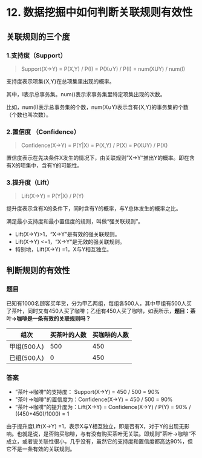 # 12. 数据挖掘中如何判断关联规则有效性

## 关联规则的三个度

### 1.支持度（Support）

> Support(X→Y) = P(X,Y) / P(I) = P(X∪Y) / P(I) = num(XUY) / num(I)

支持度表示项集{X,Y}在总项集里出现的概率。

其中，I表示总事务集。num()表示求事务集里特定项集出现的次数。  

比如，num(I)表示总事务集的个数，num(X∪Y)表示含有{X,Y}的事务集的个数（个数也叫次数）。

### 2.置信度 （Confidence）

> Confidence(X→Y) = P(Y|X)  = P(X,Y) / P(X) = P(XUY) / P(X)

置信度表示在先决条件X发生的情况下，由关联规则”X→Y“推出Y的概率。即在含有X的项集中，含有Y的可能性。

### 3.提升度（Lift）

> Lift(X→Y) = P(Y|X) / P(Y)

提升度表示含有X的条件下，同时含有Y的概率，与Y总体发生的概率之比。

满足最小支持度和最小置信度的规则，叫做“强关联规则”。

- Lift(X→Y)>1，“X→Y”是有效的强关联规则。
- Lift(X→Y) <=1，“X→Y”是无效的强关联规则。
- 特别地，Lift(X→Y) =1，X与Y相互独立。

## 判断规则的有效性

### 题目

已知有1000名顾客买年货，分为甲乙两组，每组各500人，其中甲组有500人买了茶叶，同时又有450人买了咖啡；乙组有450人买了咖啡，如表所示，**题目：茶叶→咖啡是一条有效的关联规则吗？**

组次|买茶叶的人数|买咖啡的人数|
---|---|---|
甲组(500人)|500|450|
已组(500人)|0|450|

### 答案

- ”茶叶→咖啡“的支持度： Support(X→Y) = 450 / 500 = 90%
- "茶叶→咖啡"的置信度为：Confidence(X→Y) = 450 / 500 = 90%
- ”茶叶→咖啡“的提升度为：Lift(X→Y) = Confidence(X→Y) / P(Y) = 90% / ((450+450)/1000) = 1

由于提升度Lift(X→Y) =1，表示X与Y相互独立，即是否有X，对于Y的出现无影响。也就是说，是否购买咖啡，与有没有购买茶叶无关联。即规则”茶叶→咖啡“不成立，或者说关联性很小，几乎没有，虽然它的支持度和置信度都高达90%，但它不是一条有效的关联规则。